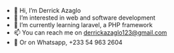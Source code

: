 - 👋 Hi, I’m Derrick Azaglo
- 👀 I’m interested in web and software development
- 🌱 I’m currently learning laravel, a PHP framework
- 📫 You can reach me on derrickazaglo123@gmail.com
- 💬 Or on Whatsapp, +233 54 963 2604

<!---
Ricky-55/Ricky-55 is a ✨ special ✨ repository because its `README.md` (this file) appears on your GitHub profile.
You can click the Preview link to take a look at your changes.
--->
